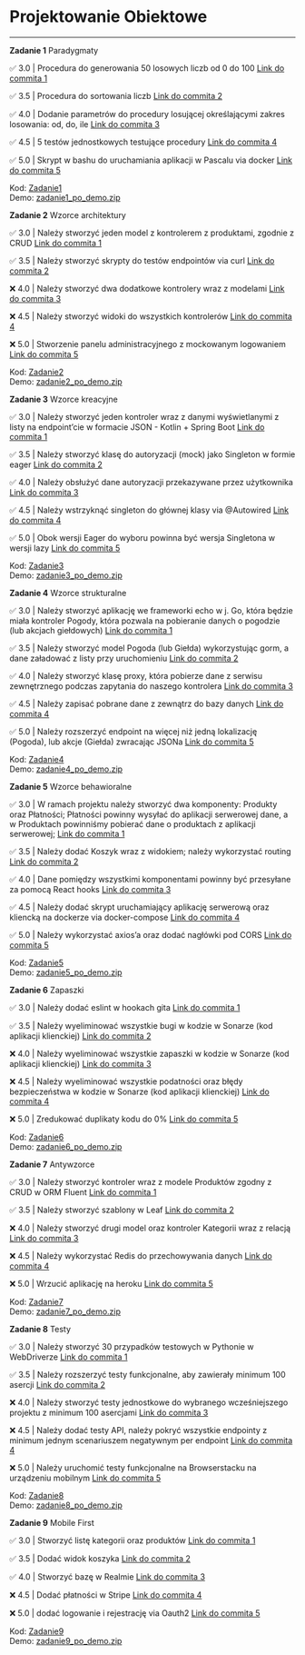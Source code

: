 # Projektowanie Obiektowe
---

**Zadanie 1** Paradygmaty

:white_check_mark: 3.0 | Procedura do generowania 50 losowych liczb od 0 do 100 [Link do commita 1](https://github.com/kreciszj/projektowanie-obiektowe/commit/fd380eed97f61e3bf9cabf1bd9b3c79790ef9cf0)

:white_check_mark: 3.5 | Procedura do sortowania liczb [Link do commita 2](https://github.com/kreciszj/projektowanie-obiektowe/commit/8053dd0f74d062429eb41f1a4dc5cc6c96544038)

:white_check_mark: 4.0 | Dodanie parametrów do procedury losującej określającymi zakres losowania: od, do, ile [Link do commita 3](https://github.com/kreciszj/projektowanie-obiektowe/commit/72942607b7a888f2bab9fb1d618d9627110db25c)

:white_check_mark: 4.5 | 5 testów jednostkowych testujące procedury [Link do commita 4](https://github.com/kreciszj/projektowanie-obiektowe/commit/f458213fc4e5751f4859345191c6bdccbdde47a5)

:white_check_mark: 5.0 | Skrypt w bashu do uruchamiania aplikacji w Pascalu via docker [Link do commita 5](https://github.com/kreciszj/projektowanie-obiektowe/commit/abc1a36f5669632c335d2048cdce6cd684321d71)

Kod: [Zadanie1](./zadanie1/) <br>
Demo: [zadanie1_po_demo.zip](./demos/zadanie1_po_demo.zip)


**Zadanie 2** Wzorce architektury

:white_check_mark: 3.0 | Należy stworzyć jeden model z kontrolerem z produktami, zgodnie z CRUD [Link do commita 1](https://github.com/kreciszj/projektowanie-obiektowe/commit/bad8fbffd60d57c10680e214e3ec3c7d3b3ce94a)

:white_check_mark: 3.5 | Należy stworzyć skrypty do testów endpointów via curl [Link do commita 2](https://github.com/kreciszj/projektowanie-obiektowe/commit/92aa3014396785d468e6deeefcf5a0481165056d)

:x: 4.0 | Należy stworzyć dwa dodatkowe kontrolery wraz z modelami [Link do commita 3](https://github.com/kprzystalski/workshop_template/commit/hash)

:x: 4.5 | Należy stworzyć widoki do wszystkich kontrolerów [Link do commita 4](https://github.com/kprzystalski/workshop_template/commit/hash)

:x: 5.0 | Stworzenie panelu administracyjnego z mockowanym logowaniem [Link do commita 5](https://github.com/kprzystalski/workshop_template/commit/hash)

Kod: [Zadanie2](./zadanie2/) <br>
Demo: [zadanie2_po_demo.zip](./demos/zadanie2_po_demo.zip)


**Zadanie 3** Wzorce kreacyjne

:white_check_mark: 3.0 | Należy stworzyć jeden kontroler wraz z danymi wyświetlanymi z listy na endpoint’cie w formacie JSON - Kotlin + Spring Boot [Link do commita 1](https://github.com/kreciszj/projektowanie-obiektowe/commit/b7cc18f020a5c48a4eaf554c942f614e0c33d800)

:white_check_mark: 3.5 | Należy stworzyć klasę do autoryzacji (mock) jako Singleton w formie eager [Link do commita 2](https://github.com/kreciszj/projektowanie-obiektowe/commit/ceca2e20fe8abe5b2d93bd84fe2309f2764e4142)

:white_check_mark: 4.0 | Należy obsłużyć dane autoryzacji przekazywane przez użytkownika [Link do commita 3](https://github.com/kreciszj/projektowanie-obiektowe/commit/6651ef236fe1cdf1c76c10c85c4258e9265b3354)

:white_check_mark: 4.5 | Należy wstrzyknąć singleton do głównej klasy via @Autowired [Link do commita 4](https://github.com/kreciszj/projektowanie-obiektowe/commit/c315225ae7f0a26b420cf991f85434b027012a57)

:white_check_mark: 5.0 | Obok wersji Eager do wyboru powinna być wersja Singletona w wersji lazy [Link do commita 5](https://github.com/kreciszj/projektowanie-obiektowe/commit/c23557970eb835369999b466443883f6b0a07c3d)

Kod: [Zadanie3](./zadanie3/) <br>
Demo: [zadanie3_po_demo.zip](./demos/zadanie3_po_demo.zip)


**Zadanie 4** Wzorce strukturalne

:white_check_mark: 3.0 | Należy stworzyć aplikację we frameworki echo w j. Go, która będzie miała kontroler Pogody, która pozwala na pobieranie danych o pogodzie (lub akcjach giełdowych) [Link do commita 1](https://github.com/kreciszj/projektowanie-obiektowe/commit/ceb942a5299a07542bb43f6e3a6e7efd8674171d)

:white_check_mark: 3.5 | Należy stworzyć model Pogoda (lub Giełda) wykorzystując gorm, a dane załadować z listy przy uruchomieniu [Link do commita 2](https://github.com/kreciszj/projektowanie-obiektowe/commit/1eeab55c6b232db83ecf6fe6da172d1b304295d7)

:white_check_mark: 4.0 | Należy stworzyć klasę proxy, która pobierze dane z serwisu zewnętrznego podczas zapytania do naszego kontrolera [Link do commita 3](https://github.com/kreciszj/projektowanie-obiektowe/commit/353c9c3e121a18a573648fa442e9ca6e429abed0)

:white_check_mark: 4.5 | Należy zapisać pobrane dane z zewnątrz do bazy danych [Link do commita 4](https://github.com/kreciszj/projektowanie-obiektowe/commit/f02416a1add1b463e45195a98f8581f73f8678ac)

:white_check_mark: 5.0 | Należy rozszerzyć endpoint na więcej niż jedną lokalizację (Pogoda), lub akcje (Giełda) zwracając JSONa [Link do commita 5](https://github.com/kreciszj/projektowanie-obiektowe/commit/96a4274c6ade5fad8c7c34af3fe1fb722702bd5b)

Kod: [Zadanie4](./zadanie4/) <br>
Demo: [zadanie4_po_demo.zip](./demos/zadanie4_po_demo.zip)


**Zadanie 5** Wzorce behawioralne

:white_check_mark: 3.0 | W ramach projektu należy stworzyć dwa komponenty: Produkty oraz Płatności; Płatności powinny wysyłać do aplikacji serwerowej dane, a w Produktach powinniśmy pobierać dane o produktach z aplikacji serwerowej; [Link do commita 1](https://github.com/kreciszj/projektowanie-obiektowe/commit/a5dba1849218b29042af63930056ee7331c84f56)

:white_check_mark: 3.5 | Należy dodać Koszyk wraz z widokiem; należy wykorzystać routing [Link do commita 2](https://github.com/kreciszj/projektowanie-obiektowe/commit/d982a93184b174353a7ea6a7fae2c4b991718f68)

:white_check_mark: 4.0 | Dane pomiędzy wszystkimi komponentami powinny być przesyłane za pomocą React hooks [Link do commita 3](https://github.com/kreciszj/projektowanie-obiektowe/commit/b7f3c043f32438ed6b659fd0f942d4436fb2e572)

:white_check_mark: 4.5 | Należy dodać skrypt uruchamiający aplikację serwerową oraz kliencką na dockerze via docker-compose [Link do commita 4](https://github.com/kreciszj/projektowanie-obiektowe/commit/cf83ed14acb41f6bc3ce4ff7610a0772b27b27e8)

:white_check_mark: 5.0 | Należy wykorzystać axios’a oraz dodać nagłówki pod CORS [Link do commita 5](https://github.com/kreciszj/projektowanie-obiektowe/commit/7a9736109a5c3e31d37763712f3643faba79ef5a)

Kod: [Zadanie5](./zadanie5/) <br>
Demo: [zadanie5_po_demo.zip](./demos/zadanie5_po_demo.zip)

**Zadanie 6** Zapaszki

:white_check_mark: 3.0 | Należy dodać eslint w hookach gita [Link do commita 1](https://github.com/kreciszj/projektowanie-obiektowe/commit/ebde7e2de7bc243bf4178671c131f3165a760472)

:white_check_mark: 3.5 | Należy wyeliminować wszystkie bugi w kodzie w Sonarze (kod aplikacji klienckiej) [Link do commita 2](https://github.com/kreciszj/projektowanie-obiektowe/commit/ebde7e2de7bc243bf4178671c131f3165a760472)

:x: 4.0 | Należy wyeliminować wszystkie zapaszki w kodzie w Sonarze (kod aplikacji klienckiej) [Link do commita 3](https://github.com/kreciszj/projektowanie-obiektowe/commit/)

:x: 4.5 | Należy wyeliminować wszystkie podatności oraz błędy bezpieczeństwa w kodzie w Sonarze (kod aplikacji klienckiej) [Link do commita 4](https://github.com/kreciszj/projektowanie-obiektowe/commit/)

:x: 5.0 | Zredukować duplikaty kodu do 0% [Link do commita 5](https://github.com/kreciszj/projektowanie-obiektowe/commit/)

Kod: [Zadanie6](./zadanie6/) <br>
Demo: [zadanie6_po_demo.zip](./demos/zadanie6_po_demo.zip)

**Zadanie 7** Antywzorce

:white_check_mark: 3.0 | Należy stworzyć kontroler wraz z modele Produktów zgodny z CRUD w ORM Fluent [Link do commita 1](https://github.com/kreciszj/projektowanie-obiektowe/commit/329f65b2d583acd135277438781aab90688b6896)

:white_check_mark: 3.5 | Należy stworzyć szablony w Leaf [Link do commita 2](https://github.com/kreciszj/projektowanie-obiektowe/commit/35f0afda2ec50cacc1925e0b7c25179c0fa71595)

:x: 4.0 | Należy stworzyć drugi model oraz kontroler Kategorii wraz z relacją [Link do commita 3](https://github.com/kreciszj/projektowanie-obiektowe/commit/)

:x: 4.5 | Należy wykorzystać Redis do przechowywania danych [Link do commita 4](https://github.com/kreciszj/projektowanie-obiektowe/commit/)

:x: 5.0 | Wrzucić aplikację na heroku [Link do commita 5](https://github.com/kreciszj/projektowanie-obiektowe/commit/)

Kod: [Zadanie7](./zadanie7/) <br>
Demo: [zadanie7_po_demo.zip](./demos/zadanie7_po_demo.zip)


**Zadanie 8** Testy

:white_check_mark: 3.0 | Należy stworzyć 30 przypadków testowych w Pythonie w WebDriverze [Link do commita 1](https://github.com/kreciszj/projektowanie-obiektowe/commit/ba58282e0fbb28ba0f54615743d0bd6b662e25fb)

:white_check_mark: 3.5 | Należy rozszerzyć testy funkcjonalne, aby zawierały minimum 100 asercji [Link do commita 2](https://github.com/kreciszj/projektowanie-obiektowe/commit/abdece8b163f401947830fae1ed21e69db9d8752)

:x: 4.0 | Należy stworzyć testy jednostkowe do wybranego wcześniejszego projektu z minimum 100 asercjami [Link do commita 3](https://github.com/kreciszj/projektowanie-obiektowe/commit/)

:x: 4.5 | Należy dodać testy API, należy pokryć wszystkie endpointy z minimum jednym scenariuszem negatywnym per endpoint [Link do commita 4](https://github.com/kreciszj/projektowanie-obiektowe/commit/)

:x: 5.0 | Należy uruchomić testy funkcjonalne na Browserstacku na urządzeniu mobilnym [Link do commita 5](https://github.com/kreciszj/projektowanie-obiektowe/commit/)

Kod: [Zadanie8](./zadanie8/) <br>
Demo: [zadanie8_po_demo.zip](./demos/zadanie8_po_demo.zip)

**Zadanie 9** Mobile First

:white_check_mark: 3.0 | Stworzyć listę kategorii oraz produktów [Link do commita 1](https://github.com/kreciszj/projektowanie-obiektowe/commit/884036106874244b0e9b92185e2a112ef7ac2968)

:white_check_mark: 3.5 | Dodać widok koszyka [Link do commita 2](https://github.com/kreciszj/projektowanie-obiektowe/commit/2bf2302468b9d2e8ee0328429c80d11e2a074d38)

:white_check_mark: 4.0 | Stworzyć bazę w Realmie [Link do commita 3](https://github.com/kreciszj/projektowanie-obiektowe/commit/24b038cd39342b9143a1b74265d054fc68f8a0ff)

:x: 4.5 | Dodać płatności w Stripe [Link do commita 4](https://github.com/kreciszj/projektowanie-obiektowe/commit/)

:x: 5.0 | dodać logowanie i rejestrację via Oauth2 [Link do commita 5](https://github.com/kreciszj/projektowanie-obiektowe/commit/)

Kod: [Zadanie9](./zadanie9/) <br>
Demo: [zadanie9_po_demo.zip](./demos/zadanie9_po_demo.zip)
